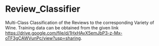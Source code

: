 # Review_Classifier
Multi-Class Classification of the Reviews to the corresponding Variety of Wine.
Training data can be obtained from the given link https://drive.google.com/file/d/1HxHAvX5emJbP3-z-Mx-oTF3gCAWVunPc/view?usp=sharing.
